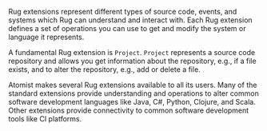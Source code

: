 Rug extensions represent different types of source code, events, and
systems which Rug can understand and interact with.  Each Rug
extension defines a set of operations you can use to get and
modify the system or language it represents.

A fundamental Rug extension is `Project`.  `Project` represents a
source code repository and allows you get information about the
repository, e.g., if a file exists, and to alter the repository, e.g.,
add or delete a file.

Atomist makes several Rug extensions available to all its users.  Many
of the standard extensions provide understanding and operations to
alter common software development languages like Java, C#, Python,
Clojure, and Scala.  Other extensions provide connectivity to common
software development tools like CI platforms.
